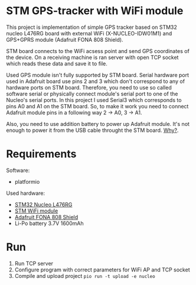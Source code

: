# STM GPS-tracker with WiFi module

This project is implementation of simple GPS tracker based on STM32 nucleo
L476RG board with external WiFi (X-NUCLEO-IDW01M1) and GPS+GPRS module (Adafruit
FONA 808 Shield).

STM board connects to the WiFi acsess point and send GPS coordinates of the
device. On a receiving machine is ran server with open TCP socket which reads
these data and save it to file. 

Used GPS module isn't fully supported by STM board. Serial hardware port used in
Adafruit board use pins 2 and 3 which don't correspond to any of hardware ports
on STM board. Therefore, you need to use so called software serial or physically
connect module's serial port to one of the Nucleo's serial ports. In this project I
used Serial3 which corresponds to pins A0 and A1 on the STM board. So, to make 
it work you need to connect Adafruit module pins in a following way 2 -> A0, 
3 -> A1.

Also, you need to use addition battery to power up Adafruit module. It's not
enough to power it from the USB cable throught the STM board. 
[Why?](https://learn.adafruit.com/adafruit-fona-808-cellular-plus-gps-shield-for-arduino/faqs#faq-1).

# Requirements

Software:
* platformio

Used hardware:
* [STM32 Nucleo L476RG](http://www.st.com/en/evaluation-tools/nucleo-l476rg.html)
* [STM WiFi module](https://developer.mbed.org/components/X-NUCLEO-IDW01M1/)
* [Adafruit FONA 808 Shield](https://www.adafruit.com/product/2636)
* Li-Po battery 3.7V 1600mAh

# Run

1. Run TCP server
2. Configure program with correct parameters for WiFi AP and TCP socket
3. Compile and upload project `pio run -t upload -e nucleo`
